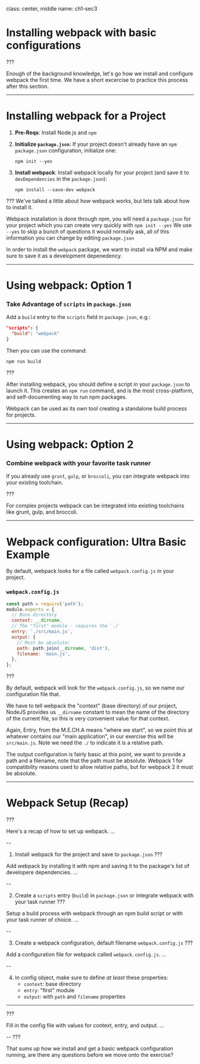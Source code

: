 class: center, middle
name: ch1-sec3

# Installing webpack with basic configurations

???

Enough of the background knowledge, let's go how we install and configure webpack the first time.  We have a short excercise to practice this process after this section.

---

# Installing webpack for a Project

1. __Pre-Reqs__:
  Install Node.js and `npm`

2. __Initialize `package.json`__:
  If your project doesn't already have an `npm` `package.json` configuration, initialize one:

    `npm init --yes`

3. __Install webpack__:
  Install webpack locally for your project (and save it to `devDependencies` in the `package.json`):

    `npm install --save-dev webpack`

???
We've talked a little about how webpack works, but lets talk about how to install it.

Webpack installation is done through npm, you will need a `package.json` for your project which you can create very quickly with `npm init --yes`  We use `--yes` to skip a bunch of questions it would normally ask, all of this information you can change by editing `package.json`

In order to install the `webpack` package, we want to install via NPM and make sure to save it as a development depenedency.

---

# Using webpack: Option 1

### Take Advantage of `scripts` in `package.json`

Add a `build` entry to the `scripts` field in `package.json`, e.g.:

```json
"scripts": {
  "build": "webpack"
}
```

Then you can use the command:

`npm run build`

???

After installing webpack, you should define a script in your `package.json` to launch it.  This creates an `npm run` command, and is the most cross-platform, and self-documenting way to run npm packages.

Webpack can be used as its own tool creating a standalone build process for  projects.

---

# Using webpack: Option 2

### Combine webpack with your favorite task runner

If you already use `grunt`, `gulp`, or `broccoli`, you can integrate webpack into your existing toolchain.

???

For complex projects webpack can be integrated into existing toolchains like grunt, gulp, and broccoli.

---

# Webpack configuration: Ultra Basic Example

By default, webpack looks for a file called `webpack.config.js` in your project.

### `webpack.config.js`

```js
const path = require('path');
module.exports = {
  // Base directory
  context: __dirname,
  // The "first" module - requires the `./`
  entry: './src/main.js',
  output: {
    // Must be absolute:
    path: path.join(__dirname, 'dist'),
    filename: 'main.js',
  },
};
```

???

By default, webpack will look for the `webpack.config.js`, so we name our configuration file that.

We have to tell webpack the "context" (base directory) of our project, NodeJS provides us `__dirname` constant to mean the name of the directory of the current file, so this is very convenient value for that context.

Again, Entry, from the M.E.CH.A means "where we start", so we point this at whatever contains our "main application", in our exercise this will be `src/main.js`.  Note we need the `./` to indicate it is a relative path.

The output configuration is fairly basic at this point, we want to provide a path and a filename, note that the path must be absolute.  Webpack 1 for compatibility reasons used to allow relative paths, but for webpack 2 it must be absolute.

---

# Webpack Setup (Recap)

???

Here's a recap of how to set up webpack. ...

--

1. Install webpack for the project and save to `package.json`
???

Add webpack by installing it with npm and saving it to the package's list of
developere dependencies. ...

--

2. Create a `scripts` entry (`build`) in `package.json` or integrate webpack with your task runner
???

Setup a build process with webpack through an npm build script or with your task runner of choice. ...

--

3. Create a webpack configuration, default filename `webpack.config.js`
???

Add a configuration file for webpack called `webpack.config.js`. ...

--

4. In config object, make sure to define _at least_ these properties:
    * `context`: base directory
    * `entry`: "first" module
    * `output`: with `path` and `filename` properties

------
???

Fill in the config file with values for context, entry, and output. ...

--
???

That sums up how we install and get a basic webpack configuration running, are there any questions before we move onto the exercise?

